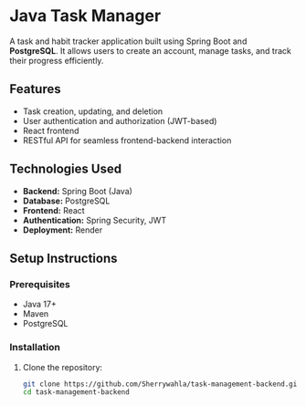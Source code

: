 # Java Task Manager

A task and habit tracker application built using Spring Boot and **PostgreSQL**. It allows users to create an account, manage tasks,  and track their progress efficiently.

## Features
- Task creation, updating, and deletion
- User authentication and authorization (JWT-based)
- React frontend
- RESTful API for seamless frontend-backend interaction

## Technologies Used
- **Backend:** Spring Boot (Java)
- **Database:** PostgreSQL
- **Frontend:** React
- **Authentication:** Spring Security, JWT
- **Deployment:** Render

## Setup Instructions

### Prerequisites
- Java 17+
- Maven
- PostgreSQL

### Installation
1. Clone the repository:
   ```sh
   git clone https://github.com/Sherrywahla/task-management-backend.git
   cd task-management-backend

